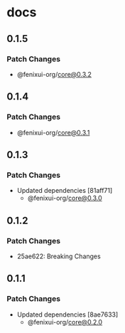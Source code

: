 # docs

## 0.1.5

### Patch Changes

- @fenixui-org/core@0.3.2

## 0.1.4

### Patch Changes

- @fenixui-org/core@0.3.1

## 0.1.3

### Patch Changes

- Updated dependencies [81aff71]
  - @fenixui-org/core@0.3.0

## 0.1.2

### Patch Changes

- 25ae622: Breaking Changes

## 0.1.1

### Patch Changes

- Updated dependencies [8ae7633]
  - @fenixui-org/core@0.2.0
